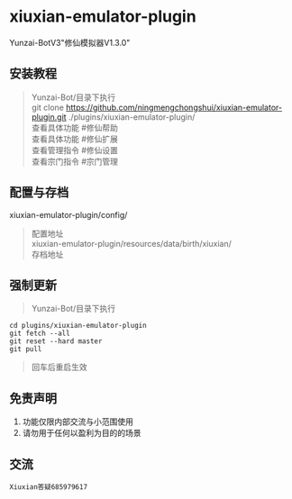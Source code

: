 # xiuxian-emulator-plugin         
Yunzai-BotV3"修仙模拟器V1.3.0"                   

## 安装教程      

> Yunzai-Bot/目录下执行      
git clone  https://github.com/ningmengchongshui/xiuxian-emulator-plugin.git ./plugins/xiuxian-emulator-plugin/             
> 查看具体功能  #修仙帮助      
> 查看具体功能  #修仙扩展              
> 查看管理指令  #修仙设置       
> 查看宗门指令  #宗门管理        


## 配置与存档   
xiuxian-emulator-plugin/config/          
>  配置地址       
xiuxian-emulator-plugin/resources/data/birth/xiuxian/       
>  存档地址       

## 强制更新      
> Yunzai-Bot/目录下执行      
```
cd plugins/xiuxian-emulator-plugin      
git fetch --all     
git reset --hard master       
git pull    
```
> 回车后重启生效         

## 免责声明       
1. 功能仅限内部交流与小范围使用       
2. 请勿用于任何以盈利为目的的场景    

## 交流      
``` 
Xiuxian答疑685979617    
```
       
  
